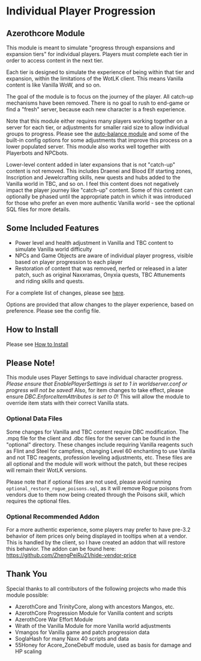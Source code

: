 # Individual Player Progression

## Azerothcore Module

This module is meant to simulate "progress through expansions and expansion tiers" for individual players. Players must complete each tier in order to access content in the next tier.

Each tier is designed to simulate the experience of being within that tier and expansion, within the limitations of the WotLK client. This means Vanilla content is like Vanilla WoW, and so on.

The goal of the module is to focus on the journey of the player. All catch-up mechanisms have been removed. There is no goal to rush to end-game or find a "fresh" server, because each new character is a fresh experience.

Note that this module either requires many players working together on a server for each tier, or adjustments for smaller raid size to allow individual groups to progress. Please see the [auto-balance module](https://github.com/azerothcore/mod-autobalance) and some of the built-in config options for some adjustments that improve this process on a lower populated server. This module also works well together with Playerbots and NPCbots.

Lower-level content added in later expansions that is not "catch-up" content is not removed. This includes Draenei and Blood Elf starting zones, Inscription and Jewelcrafting skills, new quests and hubs added to the Vanilla world in TBC, and so on. I feel this content does not negatively impact the player journey like "catch-up" content. Some of this content can optionally be phased until the appropriate patch in which it was introduced for those who prefer an even more authentic Vanilla world - see the optional SQL files for more details.

## Some Included Features
* Power level and health adjustment in Vanilla and TBC content to simulate Vanilla world difficulty
* NPCs and Game Objects are aware of individual player progress, visible based on player progression to each player
* Restoration of content that was removed, nerfed or released in a later patch, such as original Naxxramas, Onyxia quests, TBC Attunements and riding skills and quests.

For a complete list of changes, please see [here](https://github.com/ZhengPeiRu21/mod-individual-progression/wiki/List-of-Changes).

Options are provided that allow changes to the player experience, based on preference. Please see the config file.

## How to Install
Please see [How to Install](https://github.com/ZhengPeiRu21/mod-individual-progression/wiki/How-to-Install)

## Please Note!
This module uses Player Settings to save individual character progress. *Please ensure that EnablePlayerSettings is set to 1 in worldserver.conf or progress will not be saved!* Also, for item changes to take effect, please ensure *DBC.EnforceItemAttributes is set to 0*! This will allow the module to override item stats with their correct Vanilla stats.

### Optional Data Files
Some changes for Vanilla and TBC content require DBC modification. The .mpq file for the client and .dbc files for the server can be found in the "optional" directory. These changes include requiring Vanilla reagents such as Flint and Steel for campfires, changing Level 60 enchanting to use Vanilla and not TBC reagents, profession leveling adjustments, etc. These files are all optional and the module will work without the patch, but these recipes will remain their WotLK versions.

Please note that if optional files are not used, please avoid running `optional_restore_rogue_poisons.sql`, as it will remove Rogue poisons from vendors due to them now being created through the Poisons skill, which requires the optional files.

### Optional Recommended Addon
For a more authentic experience, some players may prefer to have pre-3.2 behavior of item prices only being displayed in tooltips when at a vendor. 
This is handled by the client, so I have created an addon that will restore this behavior. The addon can be found here: https://github.com/ZhengPeiRu21/hide-vendor-price

## Thank You
Special thanks to all contributors of the following projects who made this module possible:
* AzerothCore and TrinityCore, along with ancestors Mangos, etc.
* AzerothCore Progression Module for Vanilla content and scripts
* AzerothCore War Effort Module
* Wrath of the Vanilla Module for more Vanilla world adjustments
* Vmangos for Vanilla game and patch progression data
* SoglaHash for many Naxx 40 scripts and data
* 55Honey for Acore_ZoneDebuff module, used as basis for damage and HP scaling
